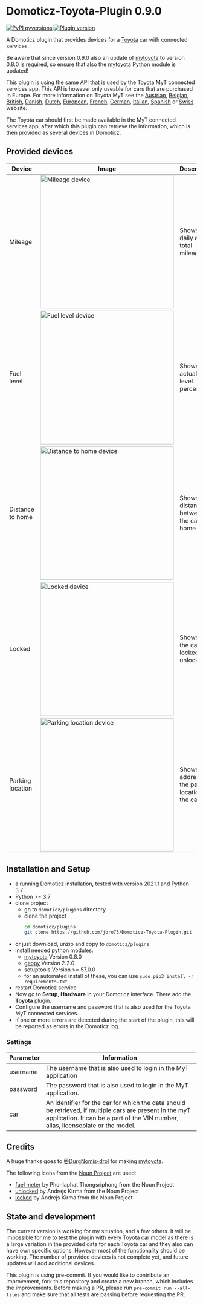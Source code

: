 # Domoticz-Toyota-Plugin 0.9.0
[![PyPI pyversions](https://img.shields.io/badge/python-3.7-blue.svg)]() [![Plugin version](https://img.shields.io/badge/version-0.9.0-red.svg)](https://github.com/joro75/Domoticz-Toyota-Plugin/branches)

A Domoticz plugin that provides devices for a [Toyota][toyota] car with connected services.

Be aware that since version 0.9.0 also an update of [mytoyota][mytoyota] to version 0.8.0 is required, so ensure that
also the [mytoyota][mytoyota] Python module is updated!

This plugin is using the same API that is used by the Toyota MyT connected services
app. This API is however only useable for cars that are purchased in Europe.
For more information on Toyota MyT see the [Austrian][MyT_Austrian],
[Belgian][MyT_Belgian], [British][MyT_British], [Danish][MyT_Danish],
[Dutch][MyT_Dutch], [European][MyT_European], [French][MyT_French],
[German][MyT_German], [Italian][MyT_Italian], [Spanish][MyT_Spanish] or
[Swiss][MyT_Swiss] website.

The Toyota car should first be made available in the MyT connected services
app, after which this plugin can retrieve the information, which is then provided as several
devices in Domoticz.

## Provided devices
| Device           | Image                                                                                                                                                 | Description                                          |
| ---------------- | ----------------------------------------------------------------------------------------------------------------------------------------------------- | ---------------------------------------------------- |
| Mileage          | <img src='https://github.com/joro75/Domoticz-Toyota-Plugin/raw/main/resources/device_mileage.png' width='353' alt='Mileage device'>                   | Shows the daily and total mileage                    |
| Fuel level       | <img src='https://github.com/joro75/Domoticz-Toyota-Plugin/raw/main/resources/device_fuel_level.png' width='353' alt='Fuel level device'>             | Shows the actual fuel level percentage               |
| Distance to home | <img src='https://github.com/joro75/Domoticz-Toyota-Plugin/raw/main/resources/device_distance_to_home.png' width='353' alt='Distance to home device'> | Shows the distance between the car and home          |
| Locked           | <img src='https://github.com/joro75/Domoticz-Toyota-Plugin/raw/main/resources/device_locked_locked.png' width='353' alt='Locked device'>              | Shows if the car is locked or unlocked               |
| Parking location | <img src='https://github.com/joro75/Domoticz-Toyota-Plugin/raw/main/resources/device_parking_location.png' width='353' alt='Parking location device'> | Shows the address of the parking location of the car |

## Installation and Setup
- a running Domoticz installation, tested with version 2021.1 and Python 3.7
- Python >= 3.7
- clone project
    - go to `domoticz/plugins` directory
    - clone the project
        ```bash
        cd domoticz/plugins
        git clone https://github.com/joro75/Domoticz-Toyota-Plugin.git
        ```
- or just download, unzip and copy to `domoticz/plugins`
- install needed python modules:
   - [mytoyota][mytoyota] Version 0.8.0
   - [geopy](https://github.com/geopy/geopy) Version 2.2.0
   - setuptools Version >= 57.0.0
   - for an automated install of these, you can use `sudo pip3 install -r requirements.txt`
- restart Domoticz service
- Now go to **Setup**, **Hardware** in your Domoticz interface. There add the **Toyota** plugin.
- Configure the username and password that is also used for the Toyota MyT connected services.
- If one or more errors are detected during the start of the plugin, this will be reported as errors in the Domoticz log.

### Settings
| Parameter   | Information                                                                                                                                                                                  |
| ----------- | -------------------------------------------------------------------------------------------------------------------------------------------------------------------------------------------- |
| username    | The username that is also used to login in the MyT application                                                                                                                               |
| password    | The password that is also used to login in the MyT application.                                                                                                                              |
| car         | An identifier for the car for which the data should be retrieved, if multiple cars are present in the myT application. It can be a part of the VIN number, alias, licenseplate or the model. |

## Credits
A huge thanks goes to [@DurgNomis-drol](https://github.com/DurgNomis-drol/) for making [mytoyota](https://github.com/DurgNomis-drol/mytoyota).

The following icons from the [Noun Project](https://thenounproject.com) are used:
* [fuel meter](https://thenounproject.com/search/?q=fuel+meter&i=2690780#) by Phonlaphat Thongsriphong from the Noun Project
* [unlocked](https://thenounproject.com/andrejs/collection/view-thin/?i=3863254) by Andrejs Kirma from the Noun Project
* [locked](https://thenounproject.com/search/?q=car+locked&i=3863407#) by Andrejs Kirma from the Noun Project

## State and development
The current version is working for my situation, and a few others. It will be impossible for me to test the plugin with every Toyota car model
as there is a large variation in the provided data for each Toyota car and they also can have own specific options. However most of the functionality should
be working. The number of provided devices is not complete yet, and future updates will add additional devices.

This plugin is using pre-commit. If you would like to contribute an improvement, fork this repository and
create a new branch, which includes the improvements. Before making a PR, please run `pre-commit run --all-files`
and make sure that all tests are passing before requesting the PR.

[MyT_Austrian]: https://www.toyota.at/service-und-zubehoer/myt.json
[MyT_Belgian]: https://nl.toyota.be/customer-portal/myt
[MyT_British]: https://www.toyota.co.uk/owners/servicing-and-aftercare/my-toyota/myt-and-connected-services
[MyT_Danish]: https://www.toyota.dk/service-and-accessories/my-toyota/myt#
[MyT_Dutch]: https://www.toyota.nl/service-and-accessories/my-toyota/myt.json
[MyT_European]: https://www.toyota-europe.com/service-and-accessories/my-toyota/myt
[MyT_French]: https://www.toyota.fr/service-and-accessories/my-toyota/myt
[MyT_German]: https://www.toyota.de/service_und_zubehoer/myt
[MyT_Italian]: https://www.toyota.it/gamma/myt-servizi-connessi
[MyT_Spanish]: https://www.toyota.es/MyT/
[Myt_Swiss]: https://fr.toyota.ch/owners/myt-app-multimedia
[mytoyota]: https://github.com/DurgNomis-drol/mytoyota
[toyota]: https://global.toyota/en/
